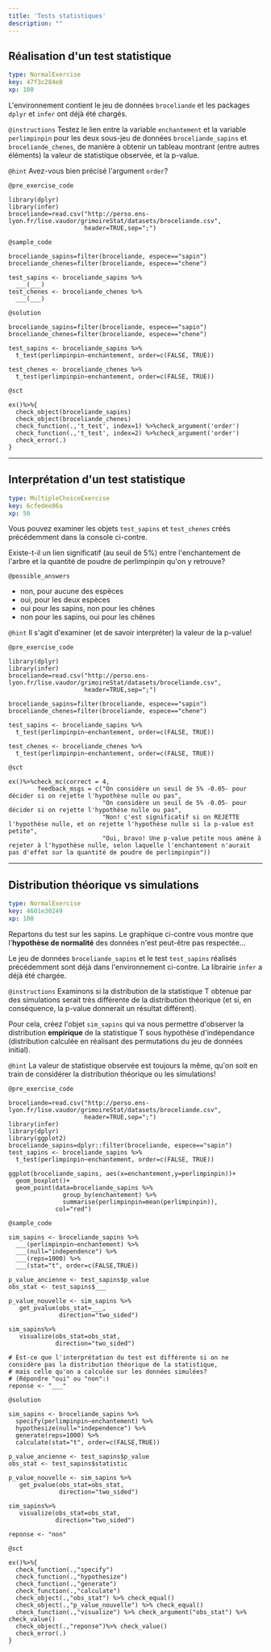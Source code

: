 ```yaml
---
title: 'Tests statistiques'
description: ""
---
```


## Réalisation d'un test statistique

```yaml
type: NormalExercise
key: 47f3c284e0
xp: 100
```

L'environnement contient le jeu de données `broceliande` et les packages `dplyr` et `infer` ont déjà été chargés.

`@instructions`
Testez le lien entre la variable `enchantement` et la variable `perlimpinpin` pour les deux sous-jeu de données `broceliande_sapins` et `broceliande_chenes`, de manière à obtenir un tableau montrant (entre autres éléments) la valeur de statistique observée, et la p-value.

`@hint`
Avez-vous bien précisé l'argument `order`?

`@pre_exercise_code`
```{r}
library(dplyr)
library(infer)
broceliande=read.csv("http://perso.ens-lyon.fr/lise.vaudor/grimoireStat/datasets/broceliande.csv",
                     header=TRUE,sep=";")
```

`@sample_code`
```{r}
broceliande_sapins=filter(broceliande, espece=="sapin")
broceliande_chenes=filter(broceliande, espece=="chene")

test_sapins <- broceliande_sapins %>% 
  ___(___)
test_chenes <- broceliande_chenes %>% 
  ___(___)
```

`@solution`
```{r}
broceliande_sapins=filter(broceliande, espece=="sapin")
broceliande_chenes=filter(broceliande, espece=="chene")

test_sapins <- broceliande_sapins %>% 
  t_test(perlimpinpin~enchantement, order=c(FALSE, TRUE))

test_chenes <- broceliande_chenes %>% 
  t_test(perlimpinpin~enchantement, order=c(FALSE, TRUE))
```

`@sct`
```{r}
ex()%>%{
  check_object(broceliande_sapins)
  check_object(broceliande_chenes)
  check_function(.,'t_test', index=1) %>%check_argument('order') 
  check_function(.,'t_test', index=2) %>%check_argument('order')
  check_error(.)
}  

```

---

## Interprétation d'un test statistique

```yaml
type: MultipleChoiceExercise
key: 6cfedee86a
xp: 50
```

Vous pouvez examiner les objets `test_sapins` et `test_chenes` créés précédemment dans la console ci-contre.

Existe-t-il un lien significatif (au seuil de 5%) entre l'enchantement de l'arbre et la quantité de poudre de perlimpinpin qu'on y retrouve?

`@possible_answers`
- non, pour aucune des espèces
- oui, pour les deux espèces
- oui pour les sapins, non pour les chênes
- non pour les sapins, oui pour les chênes

`@hint`
Il s'agit d'examiner (et de savoir interpréter) la valeur de la p-value!

`@pre_exercise_code`
```{r}
library(dplyr)
library(infer)
broceliande=read.csv("http://perso.ens-lyon.fr/lise.vaudor/grimoireStat/datasets/broceliande.csv",
                     header=TRUE,sep=";")

broceliande_sapins=filter(broceliande, espece=="sapin")
broceliande_chenes=filter(broceliande, espece=="chene")

test_sapins <- broceliande_sapins %>% 
  t_test(perlimpinpin~enchantement, order=c(FALSE, TRUE))

test_chenes <- broceliande_chenes %>% 
  t_test(perlimpinpin~enchantement, order=c(FALSE, TRUE))
```

`@sct`
```{r}
ex()%>%check_mc(correct = 4,
        feedback_msgs = c("On considère un seuil de 5% -0.05- pour décider si on rejette l'hypothèse nulle ou pas",
                          "On considère un seuil de 5% -0.05- pour décider si on rejette l'hypothèse nulle ou pas",
                          "Non! c'est significatif si on REJETTE l'hypothèse nulle, et on rejette l'hypothèse nulle si la p-value est petite",
                          "Oui, bravo! Une p-value petite nous amène à rejeter à l'hypothèse nulle, selon laquelle l'enchantement n'aurait pas d'effet sur la quantité de poudre de perlimpinpin"))
```

---

## Distribution théorique vs simulations

```yaml
type: NormalExercise
key: 4601e30249
xp: 100
```

Repartons du test sur les sapins. Le graphique ci-contre vous montre que l'**hypothèse de normalité** des données n'est peut-être pas respectée... 

Le jeu de données `broceliande_sapins` et le test `test_sapins` réalisés précédemment sont déjà dans l'environnement ci-contre. La librairie `infer` a déjà été chargée.

`@instructions`
Examinons si la distribution de la statistique T obtenue par des simulations serait très différente de la distribution théorique (et si, en conséquence, la p-value donnerait un résultat différent).

Pour cela, créez l'objet `sim_sapins` qui va nous permettre d'observer la distribution **empirique** de la statistique T sous hypothèse d'indépendance (distribution calculée en réalisant des permutations du jeu de données initial).

`@hint`
La valeur de statistique observée est toujours la même, qu'on soit en train de considérer la distribution théorique ou les simulations!

`@pre_exercise_code`
```{r}
broceliande=read.csv("http://perso.ens-lyon.fr/lise.vaudor/grimoireStat/datasets/broceliande.csv",
                     header=TRUE,sep=";")
library(infer)
library(dplyr)
library(ggplot2)
broceliande_sapins=dplyr::filter(broceliande, espece=="sapin")
test_sapins <- broceliande_sapins %>% 
  t_test(perlimpinpin~enchantement, order=c(FALSE, TRUE))

ggplot(broceliande_sapins, aes(x=enchantement,y=perlimpinpin))+
  geom_boxplot()+ 
  geom_point(data=broceliande_sapins %>%
               group_by(enchantement) %>%
               summarise(perlimpinpin=mean(perlimpinpin)),
             col="red")
```

`@sample_code`
```{r}
sim_sapins <- broceliande_sapins %>% 
  ___(perlimpinpin~enchantement) %>%
  ___(null="independence") %>% 
  ___(reps=1000) %>% 
  ___(stat="t", order=c(FALSE,TRUE))

p_value_ancienne <- test_sapins$p_value
obs_stat <- test_sapins$___

p_value_nouvelle <- sim_sapins %>% 
   get_pvalue(obs_stat=___,
              direction="two_sided")

sim_sapins%>%
   visualize(obs_stat=obs_stat,
             direction="two_sided")

# Est-ce que l'interprétation du test est différente si on ne considère pas la distribution théorique de la statistique, 
# mais celle qu'on a calculée sur les données simulées?
# (Répondre "oui" ou "non":)
reponse <- "___"
```

`@solution`
```{r}
sim_sapins <- broceliande_sapins %>% 
  specify(perlimpinpin~enchantement) %>%
  hypothesize(null="independence") %>% 
  generate(reps=1000) %>% 
  calculate(stat="t", order=c(FALSE,TRUE))

p_value_ancienne <- test_sapins$p_value
obs_stat <- test_sapins$statistic

p_value_nouvelle <- sim_sapins %>% 
   get_pvalue(obs_stat=obs_stat,
              direction="two_sided")

sim_sapins%>%
   visualize(obs_stat=obs_stat,
             direction="two_sided")

reponse <- "non"
```

`@sct`
```{r}
ex()%>%{
  check_function(.,"specify")
  check_function(.,"hypothesize")
  check_function(.,"generate")
  check_function(.,"calculate")
  check_object(.,"obs_stat") %>% check_equal()
  check_object(.,"p_value_nouvelle") %>% check_equal()
  check_function(.,"visualize") %>% check_argument("obs_stat") %>% check_value()
  check_object(.,"reponse")%>% check_value()
  check_error(.)
}
```
